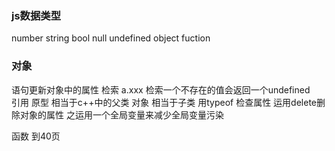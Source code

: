 ### js数据类型 ###
number string bool null undefined object fuction

### 对象
语句更新对象中的属性
检索 a.xxx 检索一个不存在的值会返回一个undefined  
引用
原型 相当于c++中的父类 对象 相当于子类
用typeof 检查属性
运用delete删除对象的属性
之运用一个全局变量来减少全局变量污染 

函数 到40页